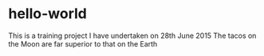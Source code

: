 # hello-world
This is a training project I have undertaken on 28th June 2015
The tacos on the Moon are far superior to that on the Earth
